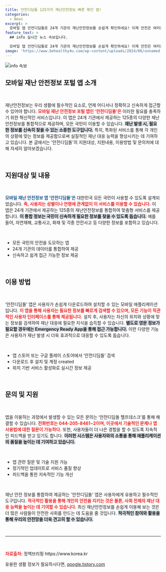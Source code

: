 ```yaml
---
title: 안전디딤돌 125가지 재난안전정보 빠른 확인 앱!
categories:
  - News
excerpt: >
  모바일 앱 안전디딤돌로 24개 기관의 재난안전정보를 손쉽게 확인하세요! 이제 안전은 여러분의 손안에! 클릭하면 더 많은 정보가 기다립니다!
feature_text: >
  ## info 실시간 뉴스 속보입니다.

  모바일 앱 안전디딤돌로 24개 기관의 재난안전정보를 손쉽게 확인하세요! 이제 안전은 여러분의 손안에! 클릭하면 더 많은 정보가 기다립니다!
image: 'https://www.behealthy4u.com/wp-content/uploads/2024/06/unnamed-file.png'
---
```


<p><img src="https://www.behealthy4u.com/wp-content/uploads/2024/06/unnamed-file.png" alt="info 속보" /></p>

<h2 data-ke-size="size26">모바일 재난 안전정보 포털 앱 소개</h2>

<p data-ke-size="size16">&nbsp;</p>

<p>재난안전정보는 우리 생활에 필수적인 요소로, 언제 어디서나 정확하고 신속하게 접근할 수 있어야 합니다. <b><span style="color: #ee2323;">모바일 재난 안전정보 포털 앱인 ‘안전디딤돌’은</span></b> 이러한 필요를 충족하기 위한 혁신적인 서비스입니다. 이 앱은 24개 기관에서 제공하는 125종의 다양한 재난안전정보를 통합적으로 제공하며, 모든 국민이 이용할 수 있습니다. <b><span style="background-color: #21538527;">재난 발생 시, 필요한 정보를 신속히 찾을 수 있는 소중한 도구입니다.</span></b> 특히, 특화된 서비스를 통해 각 개인의 상황에 맞는 정보를 제공함으로써 실질적인 재난 대응 능력을 향상시키는 데 기여하고 있습니다. 본 글에서는 '안전디딤돌'의 지원대상, 지원내용, 이용방법 및 문의처에 대해 자세히 알아보겠습니다.</p>

<p data-ke-size="size16">&nbsp;</p>

<h2 data-ke-size="size26">지원대상 및 내용</h2>

<p data-ke-size="size16">&nbsp;</p>

<p><b><span style="color: #1a5490;">모바일 재난 안전정보 앱 ‘안전디딤돌’은</span></b> 대한민국 모든 국민이 사용할 수 있도록 설계되었습니다. <b><span style="color: #ee2323;">즉, 사용자는 성별이나 연령에 관계없이 이 서비스를 이용할 수 있습니다.</span></b> 이 앱은 24개 기관에서 제공하는 125종의 재난안전정보를 통합하여 맞춤형 서비스를 제공합니다. <b><span style="background-color: #21538527;">이 통합 정보는 국민이 신속하게 필요한 정보를 찾을 수 있도록 돕습니다.</span></b> 예를 들어, 자연재해, 교통사고, 화재 및 각종 안전사고 등 다양한 정보를 포함하고 있습니다.</p>

<p data-ke-size="size16">&nbsp;</p>

<p><span style="color: #1a5490;"><ul>
    <li>모든 국민의 안전을 도모하는 앱</li>
    <li>24개 기관의 데이터를 통합하여 제공</li>
    <li>신속하고 쉽게 접근 가능한 정보 제공</li>
</ul></span></p>

<p data-ke-size="size16">&nbsp;</p>

<h2 data-ke-size="size26">이용 방법</h2>

<p data-ke-size="size16">&nbsp;</p>

<p>‘안전디딤돌’ 앱은 사용자가 손쉽게 다운로드하여 설치할 수 있는 모바일 애플리케이션입니다. <b><span style="color: #ee2323;">이 앱을 통해 사용자는 필요한 정보를 빠르게 검색할 수 있으며, 모든 기능이 직관적인 사용자 인터페이스를 통해 제공됩니다.</span></b> 설치 후, 사용자는 자신의 위치와 상황에 맞는 정보를 검색하여 재난 대응에 필요한 지식을 습득할 수 있습니다. <b><span style="background-color: #21538527;">별도로 영문 정보가 필요할 경우에는 Emergency Ready App을 통해 접근 가능합니다.</span></b> 이런 다양한 기능은 사용자가 재난 발생 시 더욱 효과적으로 대응할 수 있도록 돕습니다.</p>

<p data-ke-size="size16">&nbsp;</p>

<p><span style="color: #1a5490;"><ul>
    <li>앱 스토어 또는 구글 플레이 스토어에서 ‘안전디딤돌’ 검색</li>
    <li>다운로드 후 설치 및 계정 created</li>
    <li>위치 기반 서비스 활성화로 실시간 정보 제공</li>
</ul></span></p>

<p data-ke-size="size16">&nbsp;</p>

<h2 data-ke-size="size26">문의 및 지원</h2>

<p data-ke-size="size16">&nbsp;</p>

<p>앱을 이용하는 과정에서 발생할 수 있는 모든 문의는 ‘안전디딤돌 헬프데스크’를 통해 해결할 수 있습니다. <b><span style="color: #ee2323;">전화번호는 044-205-8461~2이며, 이곳에서 기술적인 문제나 앱 사용법에 대한 질문이 가능하다.</span></b> 또한, 사용자들이 더 나은 경험을 할 수 있도록 지속적인 피드백을 받고 있기도 합니다. <b><span style="background-color: #21538527;">이러한 시스템은 사용자와의 소통을 통해 애플리케이션의 품질을 높이는 데 기여하고 있습니다.</span></b></p>

<p data-ke-size="size16">&nbsp;</p>

<p><span style="color: #1a5490;"><ul>
    <li>앱 관련 질문 및 기술 지원 가능</li>
    <li>정기적인 업데이트로 서비스 품질 향상</li>
    <li>피드백을 통한 지속적인 기능 개선</li>
</ul></span></p>

<p data-ke-size="size16">&nbsp;</p>

<p>재난 안전 정보를 통합하여 제공하는 '안전디딤돌' 앱은 사용자에게 유용하고 필수적인 도구입니다. <b><span style="color: #ee2323;">적극적인 활용을 통해 개인의 안전을 지키는 것은 물론, 사회 전체의 재난 대응 능력을 높이는 데 기여할 수 있습니다.</span></b> 최신 재난안전정보를 손쉽게 이용해 보는 것은 더 많은 사람들이 안전한 사회를 만드는 데 도움을 줄 것입니다. <b><span style="background-color: #21538527;">적극적인 참여와 활용을 통해 우리의 안전망을 더욱 견고히 할 수 있습니다.</span></b></p>

<p data-ke-size="size16">&nbsp;</p>

<hr/>

<p data-ke-size="size16">&nbsp;</p>

<p><b><span style="color: #ee2323;">자료출처:</span></b> 정책브리핑 https://www.korea.kr</p>
유용한 생활 정보가 필요하시다면, <a href="https://qoogle.tistory.com" rel="dofollow">qoogle.tistory.com</a>


